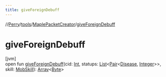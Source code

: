 ```yaml
---
title: giveForeignDebuff
---
```

//[Perry](../../../index.html)/[tools](../index.html)/[MaplePacketCreator](index.html)/[giveForeignDebuff](give-foreign-debuff.html)



# giveForeignDebuff



[jvm]\
open fun [giveForeignDebuff](give-foreign-debuff.html)(cid: [Int](https://kotlinlang.org/api/latest/jvm/stdlib/kotlin/-int/index.html), statups: [List](https://docs.oracle.com/javase/8/docs/api/java/util/List.html)<[Pair](https://kotlinlang.org/api/latest/jvm/stdlib/kotlin/-pair/index.html)<[Disease](../../client/-disease/index.html), [Integer](https://docs.oracle.com/javase/8/docs/api/java/lang/Integer.html)>>, skill: [MobSkill](../../server.life/-mob-skill/index.html)): [Array](https://kotlinlang.org/api/latest/jvm/stdlib/kotlin/-array/index.html)<[Byte](https://kotlinlang.org/api/latest/jvm/stdlib/kotlin/-byte/index.html)>




